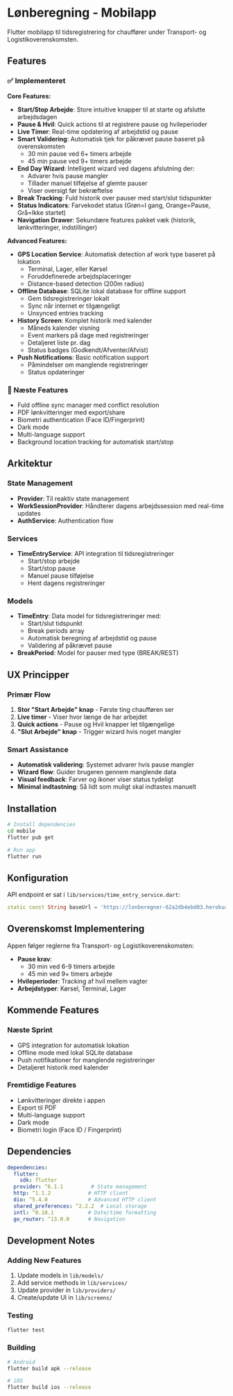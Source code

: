 # Lønberegning - Mobilapp

Flutter mobilapp til tidsregistrering for chauffører under Transport- og Logistikoverenskomsten.

## Features

### ✅ Implementeret

**Core Features:**
- **Start/Stop Arbejde**: Store intuitive knapper til at starte og afslutte arbejdsdagen
- **Pause & Hvil**: Quick actions til at registrere pause og hvileperioder
- **Live Timer**: Real-time opdatering af arbejdstid og pause
- **Smart Validering**: Automatisk tjek for påkrævet pause baseret på overenskomsten
  - 30 min pause ved 6+ timers arbejde
  - 45 min pause ved 9+ timers arbejde
- **End Day Wizard**: Intelligent wizard ved dagens afslutning der:
  - Advarer hvis pause mangler
  - Tillader manuel tilføjelse af glemte pauser
  - Viser oversigt før bekræftelse
- **Break Tracking**: Fuld historik over pauser med start/slut tidspunkter
- **Status Indicators**: Farvekodet status (Grøn=I gang, Orange=Pause, Grå=Ikke startet)
- **Navigation Drawer**: Sekundære features pakket væk (historik, lønkvitteringer, indstillinger)

**Advanced Features:**
- **GPS Location Service**: Automatisk detection af work type baseret på lokation
  - Terminal, Lager, eller Kørsel
  - Foruddefinerede arbejdsplaceringer
  - Distance-based detection (200m radius)
- **Offline Database**: SQLite lokal database for offline support
  - Gem tidsregistreringer lokalt
  - Sync når internet er tilgængeligt
  - Unsynced entries tracking
- **History Screen**: Komplet historik med kalender
  - Måneds kalender visning
  - Event markers på dage med registreringer
  - Detaljeret liste pr. dag
  - Status badges (Godkendt/Afventer/Afvist)
- **Push Notifications**: Basic notification support
  - Påmindelser om manglende registreringer
  - Status opdateringer

### 🚧 Næste Features

- Fuld offline sync manager med conflict resolution
- PDF lønkvitteringer med export/share
- Biometri authentication (Face ID/Fingerprint)
- Dark mode
- Multi-language support
- Background location tracking for automatisk start/stop

## Arkitektur

### State Management
- **Provider**: Til reaktiv state management
- **WorkSessionProvider**: Håndterer dagens arbejdssession med real-time updates
- **AuthService**: Authentication flow

### Services
- **TimeEntryService**: API integration til tidsregistreringer
  - Start/stop arbejde
  - Start/stop pause
  - Manuel pause tilføjelse
  - Hent dagens registreringer

### Models
- **TimeEntry**: Data model for tidsregistreringer med:
  - Start/slut tidspunkt
  - Break periods array
  - Automatisk beregning af arbejdstid og pause
  - Validering af påkrævet pause
- **BreakPeriod**: Model for pauser med type (BREAK/REST)

## UX Principper

### Primær Flow
1. **Stor "Start Arbejde" knap** - Første ting chaufføren ser
2. **Live timer** - Viser hvor længe de har arbejdet
3. **Quick actions** - Pause og Hvil knapper let tilgængelige
4. **"Slut Arbejde" knap** - Trigger wizard hvis noget mangler

### Smart Assistance
- **Automatisk validering**: Systemet advarer hvis pause mangler
- **Wizard flow**: Guider brugeren gennem manglende data
- **Visual feedback**: Farver og ikoner viser status tydeligt
- **Minimal indtastning**: Så lidt som muligt skal indtastes manuelt

## Installation

```bash
# Install dependencies
cd mobile
flutter pub get

# Run app
flutter run
```

## Konfiguration

API endpoint er sat i `lib/services/time_entry_service.dart`:
```dart
static const String baseUrl = 'https://lonberegner-62a2db4ebd03.herokuapp.com/api/v1';
```

## Overenskomst Implementering

Appen følger reglerne fra Transport- og Logistikoverenskomsten:

- **Pause krav**:
  - 30 min ved 6-9 timers arbejde
  - 45 min ved 9+ timers arbejde
- **Hvileperioder**: Tracking af hvil mellem vagter
- **Arbejdstyper**: Kørsel, Terminal, Lager

## Kommende Features

### Næste Sprint
- GPS integration for automatisk lokation
- Offline mode med lokal SQLite database
- Push notifikationer for manglende registreringer
- Detaljeret historik med kalender

### Fremtidige Features
- Lønkvitteringer direkte i appen
- Export til PDF
- Multi-language support
- Dark mode
- Biometri login (Face ID / Fingerprint)

## Dependencies

```yaml
dependencies:
  flutter:
    sdk: flutter
  provider: ^6.1.1         # State management
  http: ^1.1.2            # HTTP client
  dio: ^5.4.0             # Advanced HTTP client
  shared_preferences: ^2.2.2  # Local storage
  intl: ^0.18.1           # Date/time formatting
  go_router: ^13.0.0      # Navigation
```

## Development Notes

### Adding New Features
1. Update models in `lib/models/`
2. Add service methods in `lib/services/`
3. Update provider in `lib/providers/`
4. Create/update UI in `lib/screens/`

### Testing
```bash
flutter test
```

### Building
```bash
# Android
flutter build apk --release

# iOS
flutter build ios --release
```
